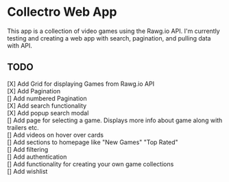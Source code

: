 # Collectro Web App

This app is a collection of video games using the Rawg.io API. I'm currently testing and creating a web app with search, pagination, and pulling data with API.

## TODO

[X] Add Grid for displaying Games from Rawg.io API\
[X] Add Pagination  
[] Add numbered Pagination  
[X] Add search functionality  
[X] Add popup search modal  
[] Add page for selecting a game. Displays more info about game along with trailers etc.  
[] Add videos on hover over cards  
[] Add sections to homepage like "New Games" "Top Rated"  
[] Add filtering  
[] Add authentication  
[] Add functionality for creating your own game collections  
[] Add wishlist
